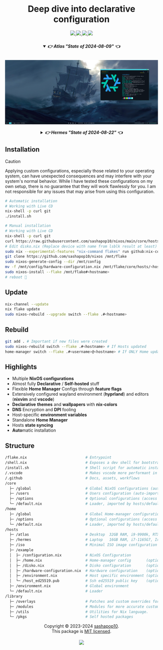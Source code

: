 <h1 align="center">Deep dive into declarative configuration</h1>

<h5 align="center">
  <a href="https://github.com/sashapop10/nixos/issues">
    <img src="https://img.shields.io/github/issues/sashapop10/nixos?color=dd5c89&labelColor=282828&style=for-the-badge&logo=sparkfun&logoColor=dd5c89">
  </a>
  <a href="https://github.com/sashapop10/nixos/stargazers">
    <img src="https://img.shields.io/github/repo-size/sashapop10/nixos?color=9c76ef&labelColor=282828&style=for-the-badge&logo=github&logoColor=9c76ef">
  </a>
  <a href="https://github.com/sashapop10/nixos">
    <img src="https://img.shields.io/badge/NixOS-unstable-blue.svg?style=for-the-badge&labelColor=282828&logo=NixOS&logoColor=2ba1f6&color=2ba1f6">
  </a>
  <a href="https://github.com/sashapop10/nixos/blob/main/.github/LICENCE">
    <img src="https://img.shields.io/static/v1.svg?style=for-the-badge&label=License&message=MIT&colorA=282828&colorB=00b557&logo=unlicense&logoColor=00b557&"/>
  </a>
</h5>

<h5 align="center">

<details open="true">
  <summary><b>👉 Atlas</b> <i>"</i>State of 2024-08-09<i>"</i> 👈</summary><br/>

![Atlas](./assets/atlas.png "State of 2024-08-09")

</details>

<details >
  <summary><b>👉 Hermes</b> <i>"</i>State of 2024-08-22<i>"</i> 👈</summary><br/>

![Hermes](./assets/hermes.jpg "State of 2024-08-22")

</details>

</h5>

## Installation

> [!CAUTION]
>
> Applying custom configurations, especially those related to your operating system, can have unexpected consequences and may interfere with your system's normal behavior. While I have tested these configurations on my own setup, there is no guarantee that they will work flawlessly for you. I am not responsible for any issues that may arise from using this configuration.

```bash
# Automatic installation
# Working with Live CD
nix-shell -p curl git
./install.sh
```

```bash
# Manual installation
# Working with Live CD
nix-shell -p curl git
curl https://raw.githubusercontent.com/sashapop10/nixos/main/core/hosts/<hostname>/disko.nix > /mnt/config/disko.nix
# Edit disko.nix (Replace device with name from lsblk result at least)
sudo nix --experimental-features "nix-command flakes" run github:nix-community/disko -- --mode disko /mnt/config/disko.nix
git clone https://github.com/sashapop10/nixos /mnt/flake
sudo nixos-generate-config --dir /mnt/config
mv -f /mnt/config/hardware-configuration.nix /mnt/flake/core/hosts/<hostname>
sudo nixos-install --flake /mnt/flake#<hostname>
# reboot 🚀
```

## Update

```bash
nix-channel --update
nix flake update
sudo nixos-rebuild --upgrade switch --flake .#<hostname>
```

## Rebuild

```bash
git add . # Important if new files were created
sudo nixos-rebuild switch --flake .#<hostname> # If Hosts updated
home-manager switch --flake .#<username>@<hostname> # If ONLY Home updated
```

## Highlights

- Multiple **NixOS configurations**
- Almost fully **Declarative** / **Self-hosted** stuff
- Flexible **Home Manager** Configs through **feature flags**
- Extensively configured wayland environment (**hyprland**) and editors (**nixvim** and **vscode**)
- **Declarative** **themes** and **wallpapers** with **nix-colors**
- **DNS** Encryption and **DPI** fooling
- Host-specific **environment variables**
- Standalone **Home Manager**
- Hosts **state syncing**
- **Auto**matic installation

## Structure

```graphql
/flake.nix                           # Entrypoint
/shell.nix                           # Exposes a dev shell for bootstrapping.
/install.sh                          # Shell script for automatic installation.
/.vscode                             # Makes vscode more performant in this directory.
/.github                             # Docs, assets, workflows
/core
  ├─ /global                         # Global NixOS configurations (auto-imported)
  ├─ /users                          # Users configuration (auto-imported)
  ├─ /options                        # Optional configurations (access via host/configuration.nix)
  └─ /default.nix                    # Loader, imported by hosts/default.nix
/home
  ├─ /global                         # Global Home-manager configurations (auto-imported)
  ├─ /options                        # Optional configurations (access via host/home.nix)
  └─ /default.nix                    # Loader, imported by hosts/default.nix
/hosts
  ├─ /atlas                          # Desktop  32GB RAM, i9-9900k, RTX 2080S & UHD630 | Hyprland
  ├─ /hermes                         # Laptop   16GB RAM, i7-1165G7, Iris XE G7 | Hyprland
  ├─ /iso                            # Minimal ISO image configuration for bootable USB
  ├─ /example
  │  ├─ /configuration.nix           # NixOS Configuration
  │  ├─ /home.nix                    # Home-manager config       (optional if home-manager is not in use)
  │  ├─ /disko.nix                   # Disko configuration       (optional)
  │  ├─ /hardware-configuration.nix  # Hardware configuration    (optional)
  │  ├─ /environment.nix             # Host specific environment (optional)
  │  └─ /host_ed25519.pub            # Ssh ed25519 public key    (optional)
  ├─ /environment.nix                # Global environment
  └─ /default.nix                    # Loader
/library
  ├─ /overlays                       # Patches and custom overrides for some packages.
  ├─ /modules                        # Modules for more accurate customization.
  ├─ /utils                          # Utilities for Nix language.
  └─ /pkgs                           # Self hosted packages
```

<p align="center">
Copyright © 2023-2024 <a href="https://github.com/sashapop10">sashapop10</a>.<br/>
This package is <a href="./LICENSE">MIT licensed</a>.<br/>
</p>

<h5 align="center">
<img href="https://builtwithnix.org" src="https://builtwithnix.org/badge.svg"/>
</h5>
